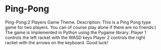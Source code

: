 # Ping-Pong
Ping-Pong:2 Players Game Theme.
Description:
This is a Ping Pong type game for two players. You can of course play alone if there are no friends:)
The game is implemented in Python using the Pygame library.
Player 1 controls the left racket with the WASD keys Player 2 controls the right racket with the arrows on the keyboard. Good luck!
